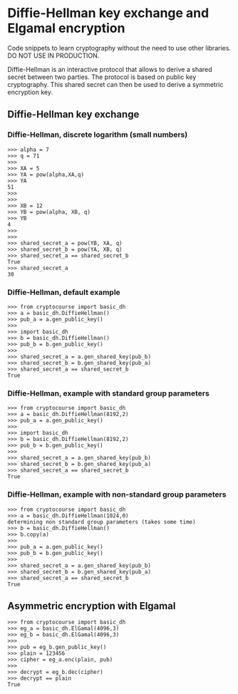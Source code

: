 # Diffie-Hellman key exchange and Elgamal encryption
Code snippets to learn cryptography without the need to use other libraries. DO NOT USE IN PRODUCTION.

Diffie-Hellman is an interactive protocol that allows to derive a shared secret between two parties. 
The protocol is based on public key cryptography. This shared secret can then be used to derive a symmetric encryption key.
## Diffie-Hellman key exchange
### Diffie-Hellman, discrete logarithm (small numbers)
```
>>> alpha = 7
>>> q = 71
>>> 
>>> XA = 5
>>> YA = pow(alpha,XA,q)
>>> YA
51
>>> 
>>> 
>>> XB = 12
>>> YB = pow(alpha, XB, q)
>>> YB
4
>>> 
>>> 
>>> shared_secret_a = pow(YB, XA, q)
>>> shared_secret_b = pow(YA, XB, q)
>>> shared_secret_a == shared_secret_b
True
>>> shared_secret_a
30
```
### Diffie-Hellman, default example
```
>>> from cryptocourse import basic_dh
>>> a = basic_dh.DiffieHellman()
>>> pub_a = a.gen_public_key()
>>> 
>>> import basic_dh
>>> b = basic_dh.DiffieHellman()
>>> pub_b = b.gen_public_key()
>>> 
>>> shared_secret_a = a.gen_shared_key(pub_b)
>>> shared_secret_b = b.gen_shared_key(pub_a)
>>> shared_secret_a == shared_secret_b
True
```
### Diffie-Hellman, example with standard group parameters
```
>>> from cryptocourse import basic_dh
>>> a = basic_dh.DiffieHellman(8192,2)
>>> pub_a = a.gen_public_key()
>>> 
>>> import basic_dh
>>> b = basic_dh.DiffieHellman(8192,2)
>>> pub_b = b.gen_public_key()
>>> 
>>> shared_secret_a = a.gen_shared_key(pub_b)
>>> shared_secret_b = b.gen_shared_key(pub_a)
>>> shared_secret_a == shared_secret_b
True
```
### Diffie-Hellman, example with non-standard group parameters
```
>>> from cryptocourse import basic_dh
>>> a = basic_dh.DiffieHellman(1024,0)
determining non standard group parameters (takes some time)
>>> b = basic_dh.DiffieHellman()
>>> b.copy(a)
>>> 
>>> pub_a = a.gen_public_key()
>>> pub_b = b.gen_public_key()
>>> 
>>> shared_secret_a = a.gen_shared_key(pub_b)
>>> shared_secret_b = b.gen_shared_key(pub_a)
>>> shared_secret_a == shared_secret_b
True
```
## Asymmetric encryption with Elgamal
```
>>> from cryptocourse import basic_dh
>>> eg_a = basic_dh.ElGamal(4096,3)
>>> eg_b = basic_dh.ElGamal(4096,3)
>>> 
>>> pub = eg_b.gen_public_key()
>>> plain = 123456
>>> cipher = eg_a.enc(plain, pub)
>>> 
>>> decrypt = eg_b.dec(cipher)
>>> decrypt == plain
True
```
